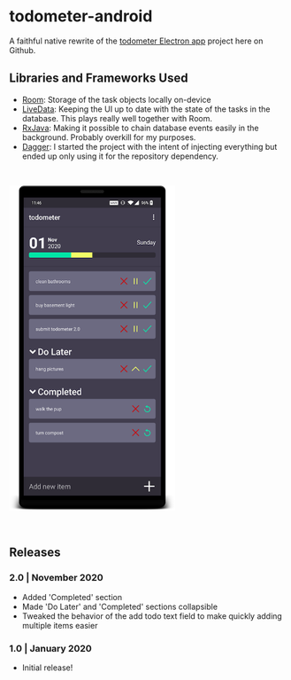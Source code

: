 # todometer-android

A faithful native rewrite of the [todometer Electron app](https://www.github.com/cassidoo/todometer) project here on Github.

## Libraries and Frameworks Used
- [Room](https://developer.android.com/topic/libraries/architecture/room): Storage of the task objects locally on-device
- [LiveData](https://developer.android.com/topic/libraries/architecture/livedata): Keeping the UI up to date with the state of the tasks in the database. This plays really well together with Room.
- [RxJava](https://github.com/ReactiveX/RxJava): Making it possible to chain database events easily in the background. Probably overkill for my purposes.
- [Dagger](https://github.com/google/dagger): I started the project with the intent of injecting everything but ended up only using it for the repository dependency.

&nbsp;

<img src="snapshot.png" width="300">

&nbsp;

## Releases

### 2.0 | November 2020
- Added 'Completed' section
- Made 'Do Later' and 'Completed' sections collapsible 
- Tweaked the behavior of the add todo text field to make quickly adding multiple items easier
### 1.0 | January 2020
- Initial release!
